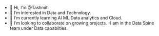 - 👋 Hi, I’m @Tashmit
- 👀 I’m interested in Data and Technology.
- 🌱 I’m currently learning AI ML,Data analytics and Cloud.
- 💞️ I’m looking to collaborate on growing projects.
-I am in the Data Spine team under Data capabilties.

<!---
Tashmit-lilly/Tashmit-lilly is a ✨ special ✨ repository because its `README.md` (this file) appears on your GitHub profile.
You can click the Preview link to take a look at your changes.
--->

